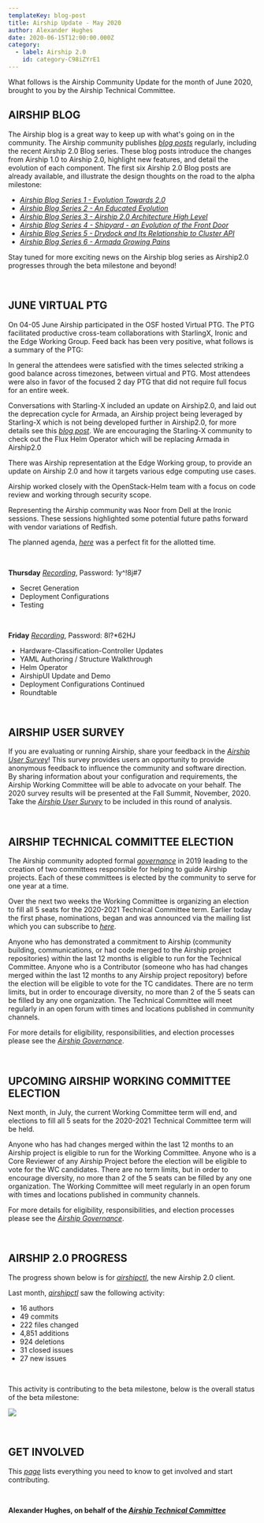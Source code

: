 ```yaml
---
templateKey: blog-post
title: Airship Update - May 2020
author: Alexander Hughes
date: 2020-06-15T12:00:00.000Z
category: 
  - label: Airship 2.0
    id: category-C98iZYrE1
---
```


What follows is the Airship Community Update for the month of June 2020, brought to you by the Airship Technical
Committee.<!-- more -->

## **AIRSHIP BLOG**

The Airship blog is a great way to keep up with what's going on in the community. The Airship community publishes
[*blog posts*](https://www.airshipit.org/blog/) regularly, including the recent Airship 2.0 Blog series. These blog
posts introduce the changes from Airship 1.0 to Airship 2.0, highlight new features, and detail the evolution of each
component. The first six Airship 2.0 Blog posts are already available, and illustrate the design thoughts on the road to
the alpha milestone:

- [*Airship Blog Series 1 - Evolution Towards 2.0*](
  https://www.airshipit.org/blog/airship-blog-series-1-evolution-towards-2.0.html)
- [*Airship Blog Series 2 - An Educated Evolution*](
   https://www.airshipit.org/blog/airship-blog-series-2-an-educated-evolution.html)
- [*Airship Blog Series 3 - Airship 2.0 Architecture High Level*](
   https://www.airshipit.org/blog/airship-blog-series-3-airship-2.0-architecture-high-level.html)
- [*Airship Blog Series 4 - Shipyard - an Evolution of the Front Door*](
   https://www.airshipit.org/blog/airship-blog-series-4-shipyard-an-evolution-of-the-front-door.html)
- [*Airship Blog Series 5 - Drydock and Its Relationship to Cluster API*](
  https://www.airshipit.org/blog/airship-blog-series-5-drydock-and-its-relationship-to-cluster-api.html)
- [*Airship Blog Series 6 - Armada Growing Pains*](
   https://www.airshipit.org/blog/airship-blog-series-6-armada-growing-pains.html)

Stay tuned for more exciting news on the Airship blog series as Airship2.0 progresses through the beta milestone and
beyond!

<br>

## **JUNE VIRTUAL PTG**

On 04-05 June Airship participated in the OSF hosted Virtual PTG. The PTG facilitated productive cross-team
collaborations with StarlingX, Ironic and the Edge Working Group. Feed back has been very positive, what follows is a
summary of the PTG:

In general the attendees were satisfied with the times selected striking a good balance across timezones, between
virtual and PTG. Most attendees were also in favor of the focused 2 day PTG that did not require full focus for an
entire week.

Conversations with Starling-X included an update on Airship2.0, and laid out the deprecation cycle for Armada, an
Airship project being leveraged by Starling-X which is not being developed further in Airship2.0, for more details see
this [*blog post*](https://www.airshipit.org/blog/airship-blog-series-6-armada-growing-pains.html). We are encouraging
the Starling-X community to check out the Flux Helm Operator which will be replacing Armada in Airship2.0

There was Airship representation at the Edge Working group, to provide an update on Airship 2.0 and how it targets
various edge computing use cases.

Airship worked closely with the OpenStack-Helm team with a focus on code review and working through security scope.

Representing the Airship community was Noor from Dell at the Ironic sessions. These sessions highlighted some potential
future paths forward with vendor variations of Redfish.

The planned agenda, [*here*](https://etherpad.opendev.org/p/airship-virtual-ptg-2020) was a perfect fit for the allotted
time.

<br>

**Thursday** [*Recording*](
https://zoom.us/rec/share/xet8Lo7TrV1IZYHQ2nvwfIQFD5bLeaa813MbqPoFzUf_4sK9L5ZUm-iVI2PjxEUU), Password: 1y^!8j#7
  - Secret Generation
  - Deployment Configurations
  - Testing

<br>

**Friday** [*Recording*](
https://zoom.us/rec/share/-ZRVN-vPrlNIbIHVtGWGcekFLqPZaaa8gXQY-vJfzB7G6T7TXuktuLtXfkmzhf71), Password: 8l?*62HJ
  - Hardware-Classification-Controller Updates
  - YAML Authoring / Structure Walkthrough
  - Helm Operator
  - AirshipUI Update and Demo
  - Deployment Configurations Continued
  - Roundtable

<br>

## **AIRSHIP USER SURVEY**

If you are evaluating or running Airship, share your feedback in the [*Airship User Survey*](
https://www.surveymonkey.com/r/YKZ9NC2)! This survey provides users an opportunity to provide anonymous feedback to
influence the community and software direction. By sharing information about your configuration and requirements, the
Airship Working Committee will be able to advocate on your behalf. The 2020 survey results will be presented at the Fall
Summit, November, 2020. Take the [*Airship User Survey*](https://www.surveymonkey.com/r/YKZ9NC2) to be included in this
round of analysis.

<br>

## **AIRSHIP TECHNICAL COMMITTEE ELECTION**

The Airship community adopted formal [*governance*](https://opendev.org/airship/governance) in 2019 leading to the
creation of two committees responsible for helping to guide Airship projects. Each of these committees is elected by
the community to serve for one year at a time.

Over the next two weeks the Working Committee is organizing an election to fill all 5 seats for the 2020-2021 Technical
Committee term. Earlier today the first phase, nominations, began and was announced via the mailing list which you can
subscribe to [*here*](http://lists.airshipit.org/cgi-bin/mailman/listinfo).

Anyone who has demonstrated a commitment to Airship (community building, communications, or had code merged to the
Airship project repositories) within the last 12 months is eligible to run for the Technical Committee. Anyone who is a
Contributor (someone who has had changes merged within the last 12 months to any Airship project repository) before the
election will be eligible to vote for the TC candidates. There are no term limits, but in order to encourage diversity,
no more than 2 of the 5 seats can be filled by any one organization. The Technical Committee will meet regularly in an
open forum with times and locations published in community channels.

For more details for eligibility, responsibilities, and election processes please see the [*Airship Governance*](
https://opendev.org/airship/governance).

<br>

## **UPCOMING AIRSHIP WORKING COMMITTEE ELECTION**

Next month, in July, the current Working Committee term will end, and elections to fill all 5 seats for the 2020-2021
Technical Committee term will be held.

Anyone who has had changes merged within the last 12 months to an Airship project is eligible to run for the Working
Committee. Anyone who is a Core Reviewer of any Airship Project before the election will be eligible to vote for the WC
candidates. There are no term limits, but in order to encourage diversity, no more than 2 of the 5 seats can be filled
by any one organization. The Working Committee will meet regularly in an open forum with times and locations published
in community channels.

For more details for eligibility, responsibilities, and election processes please see the [*Airship Governance*](
https://opendev.org/airship/governance).

<br>

## **AIRSHIP 2.0 PROGRESS**

The progress shown below is for [*airshipctl*](https://opendev.org/airship/airshipctl), the new Airship 2.0 client.

Last month, [*airshipctl*](https://opendev.org/airship/airshipctl) saw the following activity:
- 16 authors
- 49 commits
- 222 files changed
- 4,851 additions
- 924 deletions
- 31 closed issues
- 27 new issues

<br>

This activity is contributing to the beta milestone, below is the overall status of the beta milestone:

![](/images/beta_status_june_2020.png)

<br>

## **GET INVOLVED**

This [*page*](https://www.airshipit.org/community/) lists everything you need to know to get involved and start
contributing. 

<br>

**Alexander Hughes, on behalf of the [*Airship Technical Committee*](
https://wiki.openstack.org/wiki/Airship/Airship-TC)**
